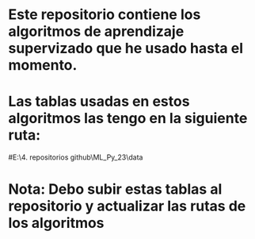# Este repositorio contiene los algoritmos de aprendizaje supervizado que he usado hasta el momento.
# Las tablas usadas en estos algoritmos las tengo en la siguiente ruta:
#E:\4. repositorios github\ML_Py_23\data
# Nota: Debo subir estas tablas al repositorio y actualizar las rutas de los algoritmos
